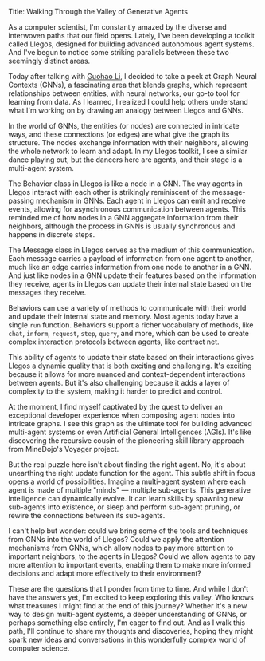 Title: Walking Through the Valley of Generative Agents

As a computer scientist, I'm constantly amazed by the diverse and interwoven paths that our field opens. Lately, I've been developing a toolkit called Llegos, designed for building advanced autonomous agent systems. And I've begun to notice some striking parallels between these two seemingly distinct areas.

Today after talking with [Guohao Li](https://twitter.com/guohao_li), I decided to take a peek at Graph Neural Contexts (GNNs), a fascinating area that blends graphs, which represent relationships between entities, with neural networks, our go-to tool for learning from data. As I learned, I realized I could help others understand what I'm working on by drawing an analogy between Llegos and GNNs.

In the world of GNNs, the entities (or nodes) are connected in intricate ways, and these connections (or edges) are what give the graph its structure. The nodes exchange information with their neighbors, allowing the whole network to learn and adapt. In my Llegos toolkit, I see a similar dance playing out, but the dancers here are agents, and their stage is a multi-agent system.

The Behavior class in Llegos is like a node in a GNN.  The way agents in Llegos interact with each other is strikingly reminiscent of the message-passing mechanism in GNNs. Each agent in Llegos can emit and receive events, allowing for asynchronous communication between agents. This reminded me of how nodes in a GNN aggregate information from their neighbors, although the process in GNNs is usually synchronous and happens in discrete steps.

The Message class in Llegos serves as the medium of this communication. Each message carries a payload of information from one agent to another, much like an edge carries information from one node to another in a GNN. And just like nodes in a GNN update their features based on the information they receive, agents in Llegos can update their internal state based on the messages they receive.

Behaviors can use a variety of methods to communicate with their world and update their internal state and memory. Most agents today have a single `run` function. Behaviors support a richer vocabulary of methods, like `chat`, `inform`, `request`, `step`, `query`, and more, which can be used to create complex interaction protocols between agents, like contract net.

This ability of agents to update their state based on their interactions gives Llegos a dynamic quality that is both exciting and challenging. It's exciting because it allows for more nuanced and context-dependent interactions between agents. But it's also challenging because it adds a layer of complexity to the system, making it harder to predict and control.

At the moment, I find myself captivated by the quest to deliver an exceptional developer experience when composing agent nodes into intricate graphs. I see this graph as the ultimate tool for building advanced multi-agent systems or even Artificial General Intelligences (AGIs). It's like discovering the recursive cousin of the pioneering skill library approach from MineDojo's Voyager project.

But the real puzzle here isn't about finding the right agent. No, it's about unearthing the right update function for the agent. This subtle shift in focus opens a world of possibilities. Imagine a multi-agent system where each agent is made of multiple "minds" — multiple sub-agents. This generative intelligence can dynamically evolve. It can learn skills by spawning new sub-agents into existence, or sleep and perform sub-agent pruning, or rewire the connections between its sub-agents.

I can't help but wonder: could we bring some of the tools and techniques from GNNs into the world of Llegos? Could we apply the attention mechanisms from GNNs, which allow nodes to pay more attention to important neighbors, to the agents in Llegos? Could we allow agents to pay more attention to important events, enabling them to make more informed decisions and adapt more effectively to their environment?

These are the questions that I ponder from time to time. And while I don't have the answers yet, I'm excited to keep exploring this valley. Who knows what treasures I might find at the end of this journey? Whether it's a new way to design multi-agent systems, a deeper understanding of GNNs, or perhaps something else entirely, I'm eager to find out. And as I walk this path, I'll continue to share my thoughts and discoveries, hoping they might spark new ideas and conversations in this wonderfully complex world of computer science.
